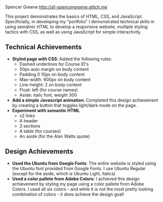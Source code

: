 Spencer Greene
http://a1-spencergreene.glitch.me

This project demonstrates the basics of HTML, CSS, and JavaScript. Specificially, in developing my "portfolio" I demonstrated technical skills in using sematnic HTML to develop a responsive website, multiple styling tactics with CSS, as well as using JavaScript for simple interactivity.

## Technical Achievements

- **Styled page with CSS**: Added the following rules:
  - Dashed underlines for Course ID's
  - 50px auto margin on body content
  - Padding 0 10px on body content
  - Max-width: 600px on body content
  - Line-height: 2 on body content
  - Float: left (for course names)
  - Aside: italic font, weight 300
- **Add a simple Javascript animation**: Completed this design achievement by creating a button that toggles light/dark mode on the page.
- **Experiment with semantic HTML**
  - x2 links
  - A header
  - 3 sections
  - A table (for courses)
  - An aside (for the Alan Watts quote)

## Design Achievements

- **Used the Ubuntu from Google Fonts**: The entire website is styled using the Ubuntu font provided from Google Fonts. I use Ubuntu Regular (except for the aside, which is Ubuntu Light, Italics)
- **Used a color pallete from Adobe Colors:** I achieved this design achievement by styling my page using a color pallete from Adobe Colors. I used all six colors - and while it is not the most pretty looking combination of colors - it does achieve the design goal!
